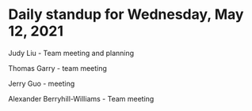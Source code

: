 # Daily standup for Wednesday, May 12, 2021

Judy Liu - Team meeting and planning

Thomas Garry - team meeting

Jerry Guo - meeting

Alexander Berryhill-Williams - Team meeting